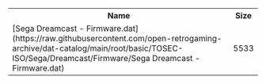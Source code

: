 <table>
<tr><th>Name</th><th>Size</th></tr>
<tr><td>
[Sega Dreamcast - Firmware.dat](https://raw.githubusercontent.com/open-retrogaming-archive/dat-catalog/main/root/basic/TOSEC-ISO/Sega/Dreamcast/Firmware/Sega Dreamcast - Firmware.dat)
</td><td>5533</td></tr>
</table>
